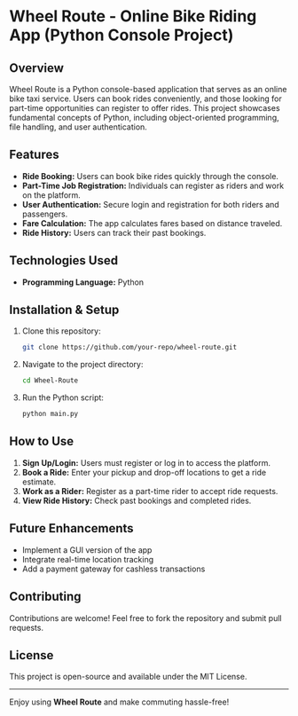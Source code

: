 
# Wheel Route - Online Bike Riding App (Python Console Project)

## Overview
Wheel Route is a Python console-based application that serves as an online bike taxi service. Users can book rides conveniently, and those looking for part-time opportunities can register to offer rides. This project showcases fundamental concepts of Python, including object-oriented programming, file handling, and user authentication.

## Features
- **Ride Booking:** Users can book bike rides quickly through the console.
- **Part-Time Job Registration:** Individuals can register as riders and work on the platform.
- **User Authentication:** Secure login and registration for both riders and passengers.
- **Fare Calculation:** The app calculates fares based on distance traveled.
- **Ride History:** Users can track their past bookings.

## Technologies Used
- **Programming Language:** Python

## Installation & Setup
1. Clone this repository:
   ```bash
   git clone https://github.com/your-repo/wheel-route.git
   ```
2. Navigate to the project directory:
   ```bash
   cd Wheel-Route
   ```
3. Run the Python script:
   ```bash
   python main.py
   ```

## How to Use
1. **Sign Up/Login:** Users must register or log in to access the platform.
2. **Book a Ride:** Enter your pickup and drop-off locations to get a ride estimate.
3. **Work as a Rider:** Register as a part-time rider to accept ride requests.
4. **View Ride History:** Check past bookings and completed rides.

## Future Enhancements
- Implement a GUI version of the app
- Integrate real-time location tracking
- Add a payment gateway for cashless transactions

## Contributing
Contributions are welcome! Feel free to fork the repository and submit pull requests.

## License
This project is open-source and available under the MIT License.

---

Enjoy using **Wheel Route** and make commuting hassle-free!

